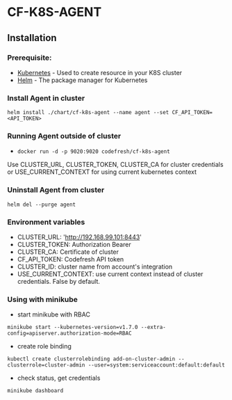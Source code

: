 # CF-K8S-AGENT

## Installation

### Prerequisite:
* [Kubernetes](https://kubernetes.io/docs/tasks/tools/install-kubectl/) - Used to create resource in your K8S cluster
* [Helm](https://docs.helm.sh/using_helm/#quickstart) - The package manager for Kubernetes

### Install Agent in cluster
`helm install ./chart/cf-k8s-agent --name agent --set CF_API_TOKEN=<API_TOKEN>`

### Running Agent outside of cluster
* `docker run -d -p 9020:9020 codefresh/cf-k8s-agent`

Use CLUSTER_URL, CLUSTER_TOKEN, CLUSTER_CA for cluster credentials
or USE_CURRENT_CONTEXT for using current kubernetes context

### Uninstall Agent from cluster
`helm del --purge agent`

### Environment variables
* CLUSTER_URL: 'http://192.168.99.101:8443'
* CLUSTER_TOKEN: Authorization Bearer
* CLUSTER_CA: Certificate of cluster
* CF_API_TOKEN: Codefresh API token
* CLUSTER_ID: cluster name from account's integration
* USE_CURRENT_CONTEXT: use current context instead of cluster credentials. False by default.

### Using with minikube
* start minikube with RBAC 

`minikube start --kubernetes-version=v1.7.0 --extra-config=apiserver.authorization-mode=RBAC`

* create role binding

`kubectl create clusterrolebinding add-on-cluster-admin --clusterrole=cluster-admin --user=system:serviceaccount:default:default`

* check status, get credentials

`minikube dashboard`
